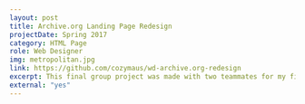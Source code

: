```yaml
---
layout: post
title: Archive.org Landing Page Redesign
projectDate: Spring 2017
category: HTML Page
role: Web Designer
img: metropolitan.jpg
link: https://github.com/cozymaus/wd-archive.org-redesign
excerpt: This final group project was made with two teammates for my first university Web Design course my sophomore year. The goal was to recreate three page of the Metropolitan Museum's portal on Archive.org and redesign the landing page. This was the first time I hard-coded a page since my senior high school web design class, and using CodePen.io I discovered I really enjoyed using HTML and CSS.
external: "yes"
---
```

